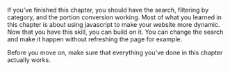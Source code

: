 If you've finished this chapter, you should have the search, filtering by category, and the portion conversion working. Most of what you learned in this chapter is about using javascript to make your website more dynamic. Now that you have this skill, you can build on it. You can change the search and make it happen without refreshing the page for example.


Before you move on, make sure that everything you've done in this chapter actually works.

